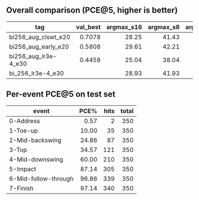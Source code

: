 ## Overall comparison (PCE@5, higher is better)

| tag | val_best | argmax_s16 | argmax_s8 | argmax_s4 | dp_s8 | dp_s4 |
|---|---:|---:|---:|---:|---:|---:|
| bi256_aug_clswt_e20 | 0.7078 | 28.25 | 41.43 | 51.0 | 41.46 | 51.0 |
| bi256_aug_early_e20 | 0.5808 | 29.61 | 42.21 | 51.39 | 42.25 | 51.75 |
| bi256_aug_lr3e-4_e30 | 0.4458 | 25.04 | 38.04 | 46.29 | 38.0 | 45.89 |
| bi_256_lr3e-4_e30 |  | 28.93 | 41.93 | 48.75 | 41.89 | 48.25 |

## Per-event PCE@5 on test set

| event | PCE% | hits | total |
|---|---:|---:|---:|
| 0-Address | 0.57 | 2 | 350 |
| 1-Toe-up | 10.00 | 35 | 350 |
| 2-Mid-backswing | 24.86 | 87 | 350 |
| 3-Top | 34.57 | 121 | 350 |
| 4-Mid-downswing | 60.00 | 210 | 350 |
| 5-Impact | 87.14 | 305 | 350 |
| 6-Mid-follow-through | 96.86 | 339 | 350 |
| 7-Finish | 97.14 | 340 | 350 |
